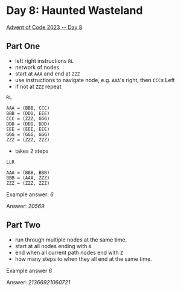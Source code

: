 # Day 8: Haunted Wasteland

[Advent of Code 2023 -- Day 8](https://adventofcode.com/2023/day/8)

## Part One

- left right instructions `RL`
- network of nodes
- start at `AAA` and end at `ZZZ`
- use instructions to navigate node, e.g. `AAA`'s right, then `CCC`s Left
- if not at `ZZZ` repeat

```
RL

AAA = (BBB, CCC)
BBB = (DDD, EEE)
CCC = (ZZZ, GGG)
DDD = (DDD, DDD)
EEE = (EEE, EEE)
GGG = (GGG, GGG)
ZZZ = (ZZZ, ZZZ)
```

- takes 2 steps

```
LLR

AAA = (BBB, BBB)
BBB = (AAA, ZZZ)
ZZZ = (ZZZ, ZZZ)
```

Example answer: _6_

Answer: _20569_

## Part Two

- run through multiple nodes at the same time.
- start at all nodes ending with `A`
- end when all current path nodes end with `Z`
- how many steps to when they all end at the same time.

Example answer _6_

Answer: _21366921060721_